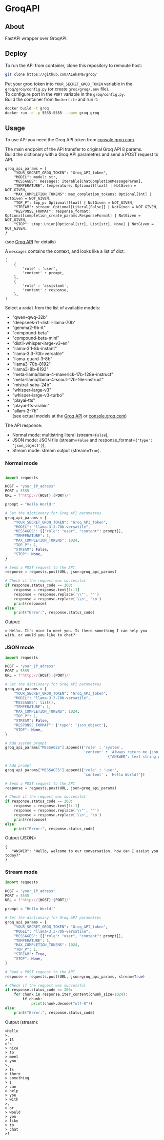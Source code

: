 # GroqAPI

## About
FastAPI wrapper over GroqAPI.

## Deploy

To run the API from container, clone this repository to remoute host:
```bash
git clone https://github.com/A1eksMa/groq/
```

Put your groq token into `YOUR_SECRET_GROQ_TOKEN` variable in the `groq/groq/config.py` (or create `groq/groq/.env` file).  
To configure port in the `PORT` variable in the `groq/config.py`.  
Build the container from `Dockerfile` and run it:
```bash
docker build -t groq .
docker run -d -p 5555:5555 --name groq groq
```

## Usage

To use API you need the Groq API token from [console.groq.com](https://console.groq.com).  

The main endpoint of the API transfer to original Groq API 8 params.  
Build the dictionary with a Groq API parametres and send a POST request to API.
```
groq_api_params = {
    "YOUR_SECRET_GROQ_TOKEN": "Groq_API_token",
    "MODEL": model: str,
    "MESSAGES": messages: Iterable[ChatCompletionMessageParam],
    "TEMPERATURE": temperature: Optional[float] | NotGiven = NOT_GIVEN,
    "MAX_COMPLETION_TOKENS": max_completion_tokens: Optional[int] | NotGiven = NOT_GIVEN,
    "TOP_P": top_p: Optional[float] | NotGiven = NOT_GIVEN,
    "STREAM": stream: Optional[Literal[False]] | NotGiven = NOT_GIVEN,
    "RESPONSE_FORMAT": response_format: Optional[completion_create_params.ResponseFormat] | NotGiven = NOT_GIVEN,
    "STOP": stop: Union[Optional[str], List[str], None] | NotGiven = NOT_GIVEN,
}
```
(see [Groq API](https://github.com/groq/groq-python/) for details)  

A `messages` contains the context, and looks like a list of dict:
```
[
    {
        'role' : 'user',
        'content' : prompt,
    },
    {
        'role' : 'assistant',
        'content' : response,
    },
]
```

Select a `model` from the list of available models:
- "qwen-qwq-32b"
- "deepseek-r1-distill-llama-70b"
- "gemma2-9b-it"
- "compound-beta"
- "compound-beta-mini"
- "distil-whisper-large-v3-en"
- "llama-3.1-8b-instant"
- "llama-3.3-70b-versatile"
- "llama-guard-3-8b"
- "llama3-70b-8192"
- "llama3-8b-8192"
- "meta-llama/llama-4-maverick-17b-128e-instruct"
- "meta-llama/llama-4-scout-17b-16e-instruct"
- "mistral-saba-24b"
- "whisper-large-v3"
- "whisper-large-v3-turbo"
- "playai-tts"
- "playai-tts-arabic"
- "allam-2-7b"  
(see actual models at the [Groq API](https://github.com/groq/groq-python/) or [console.groq.com](https://console.groq.com))  

The API response:
- Normal mode: multistring literal (stream=`False`),
- JSON mode: JSON file (stream=`False` and response_format=`{'type': 'json_object'}`),
- Stream mode: stream output (stream=`True`).

### Normal mode

```python

import requests

HOST = "your_IP_adress"
PORT = 5555
URL = f"http://{HOST}:{PORT}/"

prompt = "Hello World!"

# Set the dictionary for Groq API parametres
groq_api_params = {
    "YOUR_SECRET_GROQ_TOKEN": "Groq_API_token",
    "MODEL": "llama-3.3-70b-versatile",
    "MESSAGES": [{"role": "user", "content": prompt}],
    "TEMPERATURE": 1,
    "MAX_COMPLETION_TOKENS": 1024,
    "TOP_P": 1,
    "STREAM": False,
    "STOP": None,
}

# Send a POST request to the API
response = requests.post(URL, json=groq_api_params)

# Check if the request was successful
if response.status_code == 200:
    response = response.text[1:-1]
    response = response.replace('\\"', '"')
    response = response.replace('\\n', '\n')
    print(response)
else:
    print("Error:", response.status_code)
```

Output:
```
> Hello. It's nice to meet you. Is there something I can help you with, or would you like to chat?
```

### JSON mode

```python
import requests

HOST = "your_IP_adress"
PORT = 5555
URL = f"http://{HOST}:{PORT}/"

# Set the dictionary for Groq API parametres
groq_api_params = {
    "YOUR_SECRET_GROQ_TOKEN": "Groq_API_token",
    "MODEL": "llama-3.3-70b-versatile",
    "MESSAGES": list(),
    "TEMPERATURE": 1,
    "MAX_COMPLETION_TOKENS": 1024,
    "TOP_P": 1,
    "STREAM": False,
    "RESPONSE_FORMAT": {'type': 'json_object'},
    "STOP": None,
}

# Add system prompt
groq_api_params["MESSAGES"].append({'role' : 'system',
                                    'content' : 'Always return me json, that looks like a:\
                                               {"ANSWER": text string with your message}'})

# Add prompt
groq_api_params["MESSAGES"].append({'role' : 'user',
                                    'content' : 'Hello World!'})

# Send a POST request to the API
response = requests.post(URL, json=groq_api_params)

# Check if the request was successful
if response.status_code == 200:
    response = response.text[1:-1]
    response = response.replace('\\"', '"')
    response = response.replace('\\n', '\n')
    print(response)
else:
    print("Error:", response.status_code)
```

Output (JSON):
```
{
   "ANSWER": "Hello, welcome to our conversation, how can I assist you today?"
}
```

### Stream mode

```python
import requests

HOST = "your_IP_adress"
PORT = 5555
URL = f"http://{HOST}:{PORT}/"

prompt = "Hello World!"

# Set the dictionary for Groq API parametres
groq_api_params = {
    "YOUR_SECRET_GROQ_TOKEN": "Groq_API_token",
    "MODEL": "llama-3.3-70b-versatile",
    "MESSAGES": [{"role": "user", "content": prompt}],
    "TEMPERATURE": 1,
    "MAX_COMPLETION_TOKENS": 1024,
    "TOP_P": 1,
    "STREAM": True,
    "STOP": None,
}

# Send a POST request to the API
response = requests.post(URL, json=groq_api_params, stream=True)

# Check if the request was successful
if response.status_code == 200:
    for chunk in response.iter_content(chunk_size=1024):
        if chunk:
            print(chunk.decode("utf-8"))
else:
    print("Error:", response.status_code)
```

Output (stream):
```
>Hello
>.
> It
>'s
> nice
> to
> meet
> you
>.
> Is
> there
> something
> I
> can
> help
> you
> with
>,
> or
> would
> you
> like
> to
> chat
>?
```

